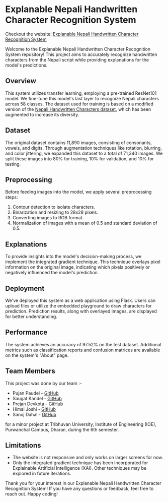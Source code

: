 # Explanable Nepali Handwritten Character Recognition System

Checkout the website: [Explanable Nepali Handwritten Character Recognition System](https://bariumc-nepalicnn.hf.space/)

Welcome to the Explanable Nepali Handwritten Character Recognition System repository! This project aims to accurately recognize handwritten characters from the Nepali script while providing explanations for the model's predictions.

## Overview

This system utilizes transfer learning, employing a pre-trained ResNet101 model. We fine-tune this model's last layer to recognize Nepali characters across 58 classes. The dataset used for training is based on a modified version of the [Nepali Handwritten Characters dataset](https://www.kaggle.com/datasets/pujan9988/nepali-handwritten-characters), which has been augmented to increase its diversity.

## Dataset

The original dataset contains 11,890 images, consisting of consonants, vowels, and digits. Through augmentation techniques like rotation, blurring, and color jittering, we expanded this dataset to a total of 71,340 images. We split these images into 80% for training, 10% for validation, and 10% for testing.

## Preprocessing

Before feeding images into the model, we apply several preprocessing steps:

1. Contour detection to isolate characters.
2. Binarization and resizing to 28x28 pixels.
3. Converting images to RGB format.
4. Normalization of images with a mean of 0.5 and standard deviation of 0.5.

## Explanations

To provide insights into the model's decision-making process, we implement the integrated gradient technique. This technique overlays pixel information on the original image, indicating which pixels positively or negatively influenced the model's prediction.

## Deployment

We've deployed this system as a web application using Flask. Users can upload files or utilize the embedded playground to draw characters for prediction. Prediction results, along with overlayed images, are displayed for better understanding.

## Performance

The system achieves an accuracy of 97.52% on the test dataset. Additional metrics such as classification reports and confusion matrices are available on the system's "About" page.

## Team Members
This project was done by our team :-

- Pujan Paudel - [GitHub](https://github.com/pujan9988)
- Saugat Kandel - [GitHub](https://github.com/Saugat913)
- Prejan Devkota - [GitHub]()
- Himal Joshi - [GitHub](https://github.com/drewjustinn)
- Sanoj Dahal - [GitHub](https://github.com/sanojDD)
  
 for a minor project at Tribhuvan University, Institute of Engineering (IOE), Purwanchal Campus, Dharan, during the 6th semester.

## Limitations

- The website is not responsive and only works on larger screens for now.
- Only the integrated gradient technique has been incorporated for Explainable Artificial Intelligence (XAI). Other techniques may be explored in future iterations.

Thank you for your interest in our Explanable Nepali Handwritten Character Recognition System! If you have any questions or feedback, feel free to reach out. Happy coding!
